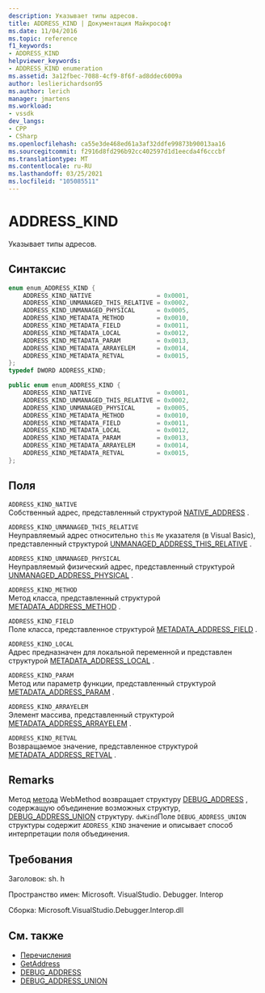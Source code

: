```yaml
---
description: Указывает типы адресов.
title: ADDRESS_KIND | Документация Майкрософт
ms.date: 11/04/2016
ms.topic: reference
f1_keywords:
- ADDRESS_KIND
helpviewer_keywords:
- ADDRESS_KIND enumeration
ms.assetid: 3a12fbec-7088-4cf9-8f6f-ad8ddec6009a
author: leslierichardson95
ms.author: lerich
manager: jmartens
ms.workload:
- vssdk
dev_langs:
- CPP
- CSharp
ms.openlocfilehash: ca55e3de468ed61a3af32ddfe99873b90013aa16
ms.sourcegitcommit: f2916d8fd296b92cc402597d1d1eecda4f6cccbf
ms.translationtype: MT
ms.contentlocale: ru-RU
ms.lasthandoff: 03/25/2021
ms.locfileid: "105085511"
---
```

# <a name="address_kind"></a>ADDRESS_KIND
Указывает типы адресов.

## <a name="syntax"></a>Синтаксис

```cpp
enum enum_ADDRESS_KIND {
    ADDRESS_KIND_NATIVE                  = 0x0001,
    ADDRESS_KIND_UNMANAGED_THIS_RELATIVE = 0x0002,
    ADDRESS_KIND_UNMANAGED_PHYSICAL      = 0x0005,
    ADDRESS_KIND_METADATA_METHOD         = 0x0010,
    ADDRESS_KIND_METADATA_FIELD          = 0x0011,
    ADDRESS_KIND_METADATA_LOCAL          = 0x0012,
    ADDRESS_KIND_METADATA_PARAM          = 0x0013,
    ADDRESS_KIND_METADATA_ARRAYELEM      = 0x0014,
    ADDRESS_KIND_METADATA_RETVAL         = 0x0015,
};
typedef DWORD ADDRESS_KIND;
```

```csharp
public enum enum_ADDRESS_KIND {
    ADDRESS_KIND_NATIVE                  = 0x0001,
    ADDRESS_KIND_UNMANAGED_THIS_RELATIVE = 0x0002,
    ADDRESS_KIND_UNMANAGED_PHYSICAL      = 0x0005,
    ADDRESS_KIND_METADATA_METHOD         = 0x0010,
    ADDRESS_KIND_METADATA_FIELD          = 0x0011,
    ADDRESS_KIND_METADATA_LOCAL          = 0x0012,
    ADDRESS_KIND_METADATA_PARAM          = 0x0013,
    ADDRESS_KIND_METADATA_ARRAYELEM      = 0x0014,
    ADDRESS_KIND_METADATA_RETVAL         = 0x0015,
};
```

## <a name="fields"></a>Поля
`ADDRESS_KIND_NATIVE`\
Собственный адрес, представленный структурой [NATIVE_ADDRESS](../../../extensibility/debugger/reference/native-address.md) .

`ADDRESS_KIND_UNMANAGED_THIS_RELATIVE`\
Неуправляемый адрес относительно `this` `Me` указателя (в Visual Basic), представленный структурой [UNMANAGED_ADDRESS_THIS_RELATIVE](../../../extensibility/debugger/reference/unmanaged-address-this-relative.md) .

`ADDRESS_KIND_UNMANAGED_PHYSICAL`\
Неуправляемый физический адрес, представленный структурой [UNMANAGED_ADDRESS_PHYSICAL](../../../extensibility/debugger/reference/unmanaged-address-physical.md) .

`ADDRESS_KIND_METHOD`\
Метод класса, представленный структурой [METADATA_ADDRESS_METHOD](../../../extensibility/debugger/reference/metadata-address-method.md) .

`ADDRESS_KIND_FIELD`\
Поле класса, представленное структурой [METADATA_ADDRESS_FIELD](../../../extensibility/debugger/reference/metadata-address-field.md) .

`ADDRESS_KIND_LOCAL`\
Адрес предназначен для локальной переменной и представлен структурой [METADATA_ADDRESS_LOCAL](../../../extensibility/debugger/reference/metadata-address-local.md) .

`ADDRESS_KIND_PARAM`\
Метод или параметр функции, представленный структурой [METADATA_ADDRESS_PARAM](../../../extensibility/debugger/reference/metadata-address-param.md) .

`ADDRESS_KIND_ARRAYELEM`\
Элемент массива, представленный структурой [METADATA_ADDRESS_ARRAYELEM](../../../extensibility/debugger/reference/metadata-address-arrayelem.md) .

`ADDRESS_KIND_RETVAL`\
Возвращаемое значение, представленное структурой [METADATA_ADDRESS_RETVAL](../../../extensibility/debugger/reference/metadata-address-retval.md) .

## <a name="remarks"></a>Remarks
Метод [метода](../../../extensibility/debugger/reference/idebugaddress-getaddress.md) WebMethod возвращает структуру [DEBUG_ADDRESS](../../../extensibility/debugger/reference/debug-address.md) , содержащую объединение возможных структур, [DEBUG_ADDRESS_UNION](../../../extensibility/debugger/reference/debug-address-union.md) структуру. `dwKind`Поле `DEBUG_ADDRESS_UNION` структуры содержит `ADDRESS_KIND` значение и описывает способ интерпретации поля объединения.

## <a name="requirements"></a>Требования
Заголовок: sh. h

Пространство имен: Microsoft. VisualStudio. Debugger. Interop

Сборка: Microsoft.VisualStudio.Debugger.Interop.dll

## <a name="see-also"></a>См. также
- [Перечисления](../../../extensibility/debugger/reference/enumerations-visual-studio-debugging.md)
- [GetAddress](../../../extensibility/debugger/reference/idebugaddress-getaddress.md)
- [DEBUG_ADDRESS](../../../extensibility/debugger/reference/debug-address.md)
- [DEBUG_ADDRESS_UNION](../../../extensibility/debugger/reference/debug-address-union.md)
